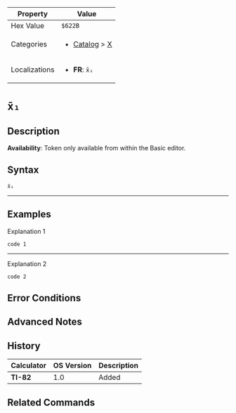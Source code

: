 | Property      | Value |
|---------------|-------|
| Hex Value     | `$622B`|
| Categories    | <ul><li>[Catalog](../categories/Catalog.md) > [X](../categories/Catalog.md#X)</li></ul> |
| Localizations | <ul><li><b>FR</b>: `x̄₁`</li></ul> |

# `x̄₁`

## Description



<b>Availability</b>: Token only available from within the Basic editor.

## Syntax
`x̄₁`

<hr>

## Examples

Explanation 1
```ti-basic
code 1
```
---
Explanation 2
```ti-basic
code 2
```

## Error Conditions


## Advanced Notes


## History
| Calculator | OS Version | Description |
|------------|------------|-------------|
| <b>TI-82</b> | 1.0 | Added

## Related Commands

    